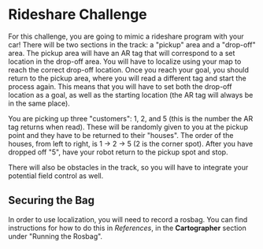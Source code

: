 # Rideshare Challenge

For this challenge, you are going to mimic a rideshare program with your car! There will be two sections in the track: a "pickup" area and a "drop-off" area. The pickup area will have an AR tag that will correspond to a set location in the drop-off area. You will have to localize using your map to reach the correct drop-off location. Once you reach your goal, you should return to the pickup area, where you will read a different tag and start the process again. This means that you will have to set both the drop-off location as a goal, as well as the starting location (the AR tag will always be in the same place).

You are picking up three "customers": 1, 2, and 5 (this is the number the AR tag returns when read). These will be randomly given to you at the pickup point and they have to be returned to their "houses". The order of the houses, from left to right, is 1 -> 2 -> 5 (2 is the corner spot). After you have dropped off "5", have your robot return to the pickup spot and stop.

There will also be obstacles in the track, so you will have to integrate your potential field control as well.

## Securing the Bag
In order to use localization, you will need to record a rosbag. You can find instructions for how to do this in *References*, in the **Cartographer** section under "Running the Rosbag".
